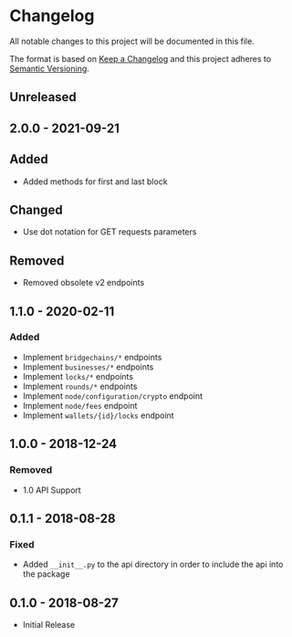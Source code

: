 # Changelog

All notable changes to this project will be documented in this file.

The format is based on [Keep a Changelog](http://keepachangelog.com/en/1.0.0/)
and this project adheres to [Semantic Versioning](http://semver.org/spec/v2.0.0.html).

## Unreleased

## 2.0.0 - 2021-09-21

## Added

- Added methods for first and last block

## Changed

- Use dot notation for GET requests parameters

## Removed

- Removed obsolete v2 endpoints

## 1.1.0 - 2020-02-11

### Added

- Implement `bridgechains/*` endpoints
- Implement `businesses/*` endpoints
- Implement `locks/*` endpoints
- Implement `rounds/*` endpoints
- Implement `node/configuration/crypto` endpoint
- Implement `node/fees` endpoint
- Implement `wallets/{id}/locks` endpoint

## 1.0.0 - 2018-12-24

### Removed

- 1.0 API Support

## 0.1.1 - 2018-08-28

### Fixed

- Added `__init__.py` to the api directory in order to include the api into the package

## 0.1.0 - 2018-08-27

- Initial Release
